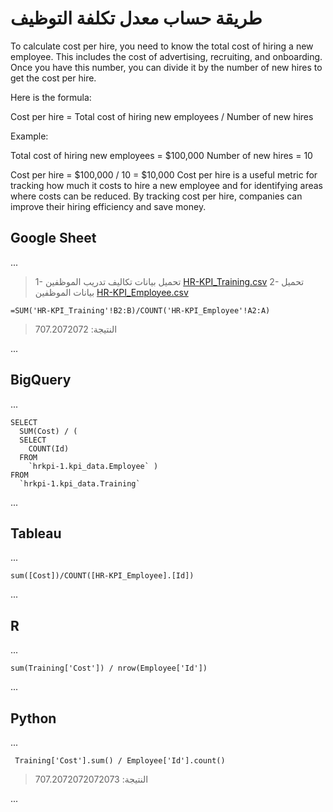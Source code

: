 # طريقة حساب معدل تكلفة التوظيف

To calculate cost per hire, you need to know the total cost of hiring a new employee. This includes the cost of advertising, recruiting, and onboarding. Once you have this number, you can divide it by the number of new hires to get the cost per hire.

Here is the formula:

Cost per hire = Total cost of hiring new employees / Number of new hires

Example:

Total cost of hiring new employees = $100,000
Number of new hires = 10

Cost per hire = $100,000 / 10 = $10,000
Cost per hire is a useful metric for tracking how much it costs to hire a new employee and for identifying areas where costs can be reduced. By tracking cost per hire, companies can improve their hiring efficiency and save money.



## Google Sheet
...
> 1- تحميل بيانات تكاليف تدريب الموظفين  [HR-KPI_Training.csv](/data/HR-KPI_Training.csv)
> 2- تحميل بيانات الموظفين  [HR-KPI_Employee.csv](/data/HR-KPI_Employee.csv)
>
>
>
``````
=SUM('HR-KPI_Training'!B2:B)/COUNT('HR-KPI_Employee'!A2:A)
``````
>
> النتيجة: 707.2072072
>
...
## BigQuery
...
>
>
>
>
``````
SELECT
  SUM(Cost) / (
  SELECT
    COUNT(Id)
  FROM
    `hrkpi-1.kpi_data.Employee` )
FROM
  `hrkpi-1.kpi_data.Training`
``````
>
>
...
## Tableau 
...
>
>
>
``````
sum([Cost])/COUNT([HR-KPI_Employee].[Id])
``````
>
...
## R
...
>
>
>
``````
sum(Training['Cost']) / nrow(Employee['Id'])
``````
>
>
...
## Python
...
>
>
>
>
>
``````
 Training['Cost'].sum() / Employee['Id'].count()
``````
>
> النتيجة: 707.2072072072073
>
...
